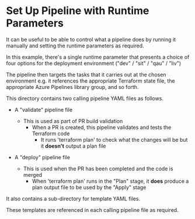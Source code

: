 # Set Up Pipeline with Runtime Parameters

It can be useful to be able to control what a pipeline does by running it manually and setting the runtime parameters as required.

In this example, there's a single runtime parameter that presents a choice of four options for the deployment environment ("dev" / "sit" / "qau" / "liv")

The pipeline then targets the tasks that it carries out at the chosen environment e.g. it references the appropriate Terraform state file, the appropriate Azure Pipelines library group, and so forth.

This directory contains two calling pipeline YAML files as follows.

- A "validate" pipeline file
  - This is used as part of PR build validation
    - When a PR is created, this pipeline validates and tests the Terraform code
      - It runs 'terraform plan' to check what the changes will be but it **doesn't** output a plan file

- A "deploy" pipeline file
  - This is used when the PR has been completed and the code is merged
    - When 'terraform plan' runs in the "Plan" stage, it **does** produce a plan output file to be used by the "Apply" stage

It also contains a sub-directory for template YAML files.  

These templates are referenced in each calling pipeline file as required.
